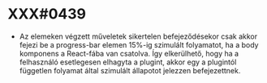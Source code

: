 
# XXX#0439
- Az elemeken végzett műveletek sikertelen befejeződésekor csak akkor fejezi be a progress-bar
  elemen 15%-ig szimulált folyamatot, ha a body komponens a React-fába van csatolva.
  Így elkerülhető, hogy ha a felhasználó esetlegesen elhagyta a plugint, akkor egy a plugintól
  független folyamat által szimulált állapotot jelezzen befejezettnek.
